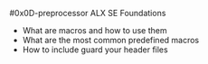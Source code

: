 #0x0D-preprocessor ALX SE Foundations

- What are macros and how to use them
- What are the most common predefined macros
- How to include guard your header files
